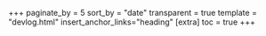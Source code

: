 +++
paginate_by = 5
sort_by = "date"
transparent = true
template = "devlog.html"
insert_anchor_links="heading"
[extra]
toc = true
+++
